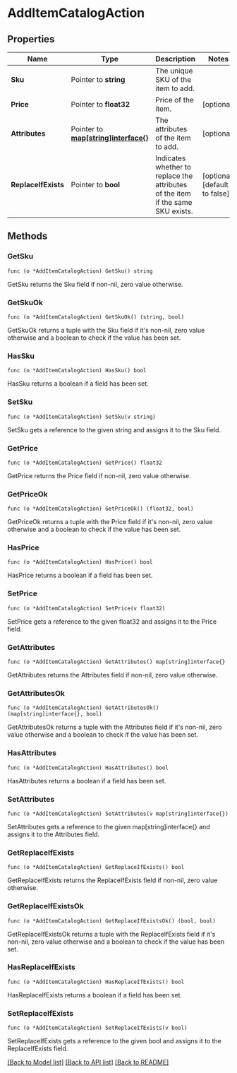# AddItemCatalogAction

## Properties

Name | Type | Description | Notes
------------ | ------------- | ------------- | -------------
**Sku** | Pointer to **string** | The unique SKU of the item to add. | 
**Price** | Pointer to **float32** | Price of the item. | [optional] 
**Attributes** | Pointer to [**map[string]interface{}**](.md) | The attributes of the item to add. | [optional] 
**ReplaceIfExists** | Pointer to **bool** | Indicates whether to replace the attributes of the item if the same SKU exists. | [optional] [default to false]

## Methods

### GetSku

`func (o *AddItemCatalogAction) GetSku() string`

GetSku returns the Sku field if non-nil, zero value otherwise.

### GetSkuOk

`func (o *AddItemCatalogAction) GetSkuOk() (string, bool)`

GetSkuOk returns a tuple with the Sku field if it's non-nil, zero value otherwise
and a boolean to check if the value has been set.

### HasSku

`func (o *AddItemCatalogAction) HasSku() bool`

HasSku returns a boolean if a field has been set.

### SetSku

`func (o *AddItemCatalogAction) SetSku(v string)`

SetSku gets a reference to the given string and assigns it to the Sku field.

### GetPrice

`func (o *AddItemCatalogAction) GetPrice() float32`

GetPrice returns the Price field if non-nil, zero value otherwise.

### GetPriceOk

`func (o *AddItemCatalogAction) GetPriceOk() (float32, bool)`

GetPriceOk returns a tuple with the Price field if it's non-nil, zero value otherwise
and a boolean to check if the value has been set.

### HasPrice

`func (o *AddItemCatalogAction) HasPrice() bool`

HasPrice returns a boolean if a field has been set.

### SetPrice

`func (o *AddItemCatalogAction) SetPrice(v float32)`

SetPrice gets a reference to the given float32 and assigns it to the Price field.

### GetAttributes

`func (o *AddItemCatalogAction) GetAttributes() map[string]interface{}`

GetAttributes returns the Attributes field if non-nil, zero value otherwise.

### GetAttributesOk

`func (o *AddItemCatalogAction) GetAttributesOk() (map[string]interface{}, bool)`

GetAttributesOk returns a tuple with the Attributes field if it's non-nil, zero value otherwise
and a boolean to check if the value has been set.

### HasAttributes

`func (o *AddItemCatalogAction) HasAttributes() bool`

HasAttributes returns a boolean if a field has been set.

### SetAttributes

`func (o *AddItemCatalogAction) SetAttributes(v map[string]interface{})`

SetAttributes gets a reference to the given map[string]interface{} and assigns it to the Attributes field.

### GetReplaceIfExists

`func (o *AddItemCatalogAction) GetReplaceIfExists() bool`

GetReplaceIfExists returns the ReplaceIfExists field if non-nil, zero value otherwise.

### GetReplaceIfExistsOk

`func (o *AddItemCatalogAction) GetReplaceIfExistsOk() (bool, bool)`

GetReplaceIfExistsOk returns a tuple with the ReplaceIfExists field if it's non-nil, zero value otherwise
and a boolean to check if the value has been set.

### HasReplaceIfExists

`func (o *AddItemCatalogAction) HasReplaceIfExists() bool`

HasReplaceIfExists returns a boolean if a field has been set.

### SetReplaceIfExists

`func (o *AddItemCatalogAction) SetReplaceIfExists(v bool)`

SetReplaceIfExists gets a reference to the given bool and assigns it to the ReplaceIfExists field.


[[Back to Model list]](../README.md#documentation-for-models) [[Back to API list]](../README.md#documentation-for-api-endpoints) [[Back to README]](../README.md)


